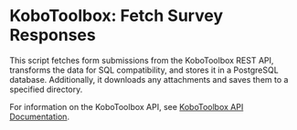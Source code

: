 # KoboToolbox: Fetch Survey Responses

This script fetches form submissions from the KoboToolbox REST API, transforms the data for SQL compatibility, and stores it in a PostgreSQL database. Additionally, it downloads any attachments and saves them to a specified directory.

For information on the KoboToolbox API, see [KoboToolbox API Documentation](https://support.kobotoolbox.org/api.html).